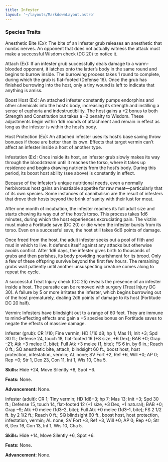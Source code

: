 ```yaml
---
title: Infester
layout: '~/layouts/MarkdownLayout.astro'
---
```

###  Species Traits

Anesthetic Bite (Ex): The bite of an infester grub releases an anesthetic that
numbs nerves. An opponent that does not actually witness the attack must make
a successful Wisdom check (DC 20) to notice it.

Attach (Ex): If an infester grub successfully deals damage to a warm-blooded
opponent, it latches onto the latter’s body in the same round and begins to
burrow inside. The burrowing process takes 1 round to complete, during which
the grub is flat-footed (Defense 16). Once the grub has finished burrowing
into the host, only a tiny wound is left to indicate that anything is amiss.

Boost Host (Ex): An attached infester constantly pumps endorphins and other
chemicals into the host’s body, increasing its strength and instilling a sense
of euphoria and indestructibility. The host gains a +2 bonus to both Strength
and Constitution but takes a –2 penalty to Wisdom. These adjustments begin
within 1d6 rounds of attachment and remain in effect as long as the infester
is within the host’s body.

Host Protection (Ex): An attached infester uses its host’s base saving throw
bonuses if those are better than its own. Effects that target vermin can’t
affect an infester inside a host of another type.

Infestation (Ex): Once inside its host, an infester grub slowly makes its way
through the bloodstream until it reaches the torso, where it takes up
residence and begins drawing nutrients from the host’s body. During this
period, its boost host ability (see above) is constantly in effect.

Because of the infester’s unique nutritional needs, even a normally
herbivorous host gains an insatiable appetite for raw meat—particularly that
of its own species. Some instances of cannibalism are the result of infesters
that drove their hosts beyond the brink of sanity with their lust for meat.

After one month of incubation, the infester reaches its full adult size and
starts chewing its way out of the host’s torso. This process takes 1d6
minutes, during which the host experiences excruciating pain. The victim must
make a Fortitude save (DC 20) or die when the infester bursts from its torso.
Even on a successful save, the host still takes 6d6 points of damage.

Once freed from the host, the adult infester seeks out a pool of filth and mud
in which to live. It defends itself against any attacks but otherwise avoids
conflict. After 1d6 days, the infester gives birth to thousands of grubs and
then perishes, its body providing nourishment for its brood. Only a few of
these offspring survive beyond the first few hours. The remaining grubs wait
patiently until another unsuspecting creature comes along to repeat the cycle.

A successful Treat Injury check (DC 25) reveals the presence of an infester
inside a host. The parasite can be removed with surgery (Treat Injury DC 30).
A failure by 5 or more irritates the infester, which begins burrowing out of
the host prematurely, dealing 2d6 points of damage to its host (Fortitude DC
20 half).

Vermin: Infesters have blindsight out to a range of 60 feet. They are immune
to mind-affecting effects and gain a +5 species bonus on Fortitude saves to
negate the effects of massive damage.

Infester (grub): CR 1/10; Fine vermin; HD 1/16 d8; hp 1; Mas 11; Init +3; Spd
30 ft.; Defense 24, touch 18, flat-footed 16 (+8 size, +6 Dex); BAB +0; Grap
–21; Atk +3 melee (1, bite); Full Atk +3 melee (1, bite); FS 6 in. by 6 in.;
Reach 0 ft.; SQ anesthetic bite, attach, blindsight 60 ft., boost host, host
protection, infestation, vermin; AL none; SV Fort +2, Ref +6, Will +0; AP 0;
Rep +0; Str 1, Dex 23, Con 11, Int 1, Wis 10, Cha 5.

**Skills:** Hide +24, Move Silently +8, Spot +6.

**Feats:** None.

**Advancement:** None.

Infester (adult): CR 1; Tiny vermin; HD 1d8+3; hp 7; Mas 13; Init +3; Spd 30
ft.; Defense 15, touch 14, flat-footed 12 (+1 size, +3 Dex, +1 natural); BAB
+0; Grap –9; Atk +0 melee (1d3–2, bite); Full Atk +0 melee (1d3–1, bite); FS 2
1/2 ft. by 2 1/2 ft.; Reach 0 ft.; SQ blindsight 60 ft., boost host, host
protection, infestation, vermin; AL none; SV Fort +3, Ref +3, Will +0; AP 0;
Rep +0; Str 6, Dex 16, Con 13, Int 1, Wis 10, Cha 5.

**Skills:** Hide +14, Move Silently +6, Spot +6.

**Feats:** None.

**Advancement:** None.

